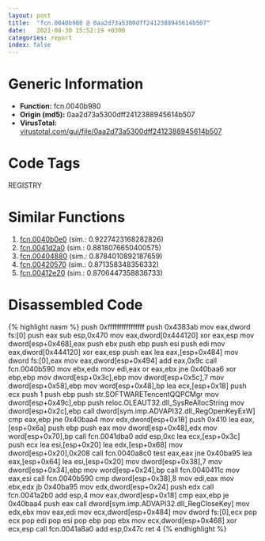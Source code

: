 ```yaml
---
layout: post
title:  "fcn.0040b980 @ 0aa2d73a5300dff2412388945614b507"
date:   2021-08-30 15:52:19 +0300
categories: report
index: false
---
```


# Generic Information
- **Function:** fcn.0040b980
- **Origin (md5):** 0aa2d73a5300dff2412388945614b507
- **VirusTotal:** [virustotal.com/gui/file/0aa2d73a5300dff2412388945614b507][virustotal_ref]

# Code Tags
<span class="tag" id="REGISTRY">REGISTRY</span>


# Similar Functions

1. [fcn.0040b0e0][similar_1_ref] (sim.: 0.9227423168282826)
2. [fcn.0041d2a0][similar_2_ref] (sim.: 0.8818076650400575)
3. [fcn.00404880][similar_3_ref] (sim.: 0.8784010892187659)
4. [fcn.00420570][similar_4_ref] (sim.: 0.871358348356332)
5. [fcn.00412e20][similar_5_ref] (sim.: 0.8706447358836733)


# Disassembled Code

{% highlight nasm %}
push 0xffffffffffffffff
push 0x4383ab
mov eax,dword fs:[0]
push eax
sub esp,0x470
mov eax,dword[0x444120]
xor eax,esp
mov dword[esp+0x468],eax
push ebx
push ebp
push esi
push edi
mov eax,dword[0x444120]
xor eax,esp
push eax
lea eax,[esp+0x484]
mov dword fs:[0],eax
mov eax,dword[esp+0x494]
add eax,0x9c
call fcn.0040b590
mov ebx,edx
mov edi,eax
or eax,ebx
jne 0x40baa6
xor ebp,ebp
mov dword[esp+0x3c],ebp
mov dword[esp+0x5c],7
mov dword[esp+0x58],ebp
mov word[esp+0x48],bp
lea ecx,[esp+0x18]
push ecx
push 1
push ebp
push str.SOFTWARETencentQQPCMgr
mov dword[esp+0x49c],ebp
push reloc.OLEAUT32.dll_SysReAllocString
mov dword[esp+0x2c],ebp
call dword[sym.imp.ADVAPI32.dll_RegOpenKeyExW]
cmp eax,ebp
jne 0x40baa4
mov edx,dword[esp+0x18]
push 0x410
lea eax,[esp+0x6a]
push ebp
push eax
mov dword[esp+0x48],edx
mov word[esp+0x70],bp
call fcn.0041dba0
add esp,0xc
lea ecx,[esp+0x3c]
push ecx
lea esi,[esp+0x20]
lea edx,[esp+0x68]
mov dword[esp+0x20],0x208
call fcn.0040a8c0
test eax,eax
jne 0x40ba95
lea eax,[esp+0x64]
lea esi,[esp+0x20]
mov dword[esp+0x38],7
mov dword[esp+0x34],ebp
mov word[esp+0x24],bp
call fcn.0040411c
mov eax,esi
call fcn.0040b590
cmp dword[esp+0x38],8
mov edi,eax
mov ebx,edx
jb 0x40ba95
mov edx,dword[esp+0x24]
push edx
call fcn.0041a2b0
add esp,4
mov eax,dword[esp+0x18]
cmp eax,ebp
je 0x40baa4
push eax
call dword[sym.imp.ADVAPI32.dll_RegCloseKey]
mov edx,ebx
mov eax,edi
mov ecx,dword[esp+0x484]
mov dword fs:[0],ecx
pop ecx
pop edi
pop esi
pop ebp
pop ebx
mov ecx,dword[esp+0x468]
xor ecx,esp
call fcn.0041a8a0
add esp,0x47c
ret 4
{% endhighlight %}


[similar_1_ref]: /report/fcn.0040b0e0@0aa2d73a5300dff2412388945614b507
[similar_2_ref]: /report/fcn.0041d2a0@be7fba7cc724acf4ae2900d99e0fc9c3
[similar_3_ref]: /report/fcn.00404880@d59f9c4f445b9f980173dec064f55091
[similar_4_ref]: /report/fcn.00420570@be7fba7cc724acf4ae2900d99e0fc9c3
[similar_5_ref]: /report/fcn.00412e20@be7fba7cc724acf4ae2900d99e0fc9c3
[virustotal_ref]: https://www.virustotal.com/gui/file/0aa2d73a5300dff2412388945614b507